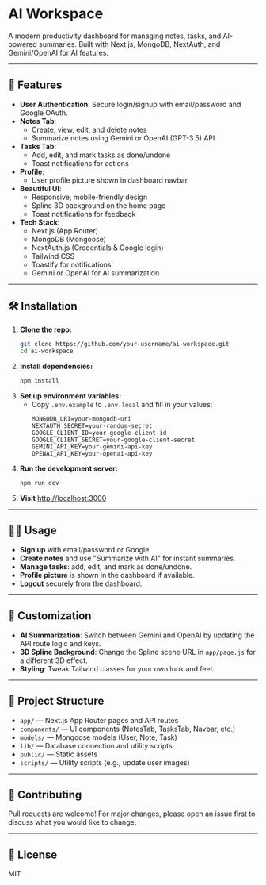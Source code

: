 # AI Workspace

A modern productivity dashboard for managing notes, tasks, and AI-powered summaries. Built with Next.js, MongoDB, NextAuth, and Gemini/OpenAI for AI features.

---

## 🚀 Features

- **User Authentication**: Secure login/signup with email/password and Google OAuth.
- **Notes Tab**:
  - Create, view, edit, and delete notes
  - Summarize notes using Gemini or OpenAI (GPT-3.5) API
- **Tasks Tab**:
  - Add, edit, and mark tasks as done/undone
  - Toast notifications for actions
- **Profile**:
  - User profile picture shown in dashboard navbar
- **Beautiful UI**:
  - Responsive, mobile-friendly design
  - Spline 3D background on the home page
  - Toast notifications for feedback
- **Tech Stack**:
  - Next.js (App Router)
  - MongoDB (Mongoose)
  - NextAuth.js (Credentials & Google login)
  - Tailwind CSS
  - Toastify for notifications
  - Gemini or OpenAI for AI summarization

---

## 🛠️ Installation

1. **Clone the repo:**
   ```sh
   git clone https://github.com/your-username/ai-workspace.git
   cd ai-workspace
   ```
2. **Install dependencies:**
   ```sh
   npm install
   ```
3. **Set up environment variables:**
   - Copy `.env.example` to `.env.local` and fill in your values:
     ```env
     MONGODB_URI=your-mongodb-uri
     NEXTAUTH_SECRET=your-random-secret
     GOOGLE_CLIENT_ID=your-google-client-id
     GOOGLE_CLIENT_SECRET=your-google-client-secret
     GEMINI_API_KEY=your-gemini-api-key
     OPENAI_API_KEY=your-openai-api-key
     ```
4. **Run the development server:**
   ```sh
   npm run dev
   ```
5. **Visit** [http://localhost:3000](http://localhost:3000)

---

## 🧑‍💻 Usage

- **Sign up** with email/password or Google.
- **Create notes** and use "Summarize with AI" for instant summaries.
- **Manage tasks**: add, edit, and mark as done/undone.
- **Profile picture** is shown in the dashboard if available.
- **Logout** securely from the dashboard.

---

## 📝 Customization

- **AI Summarization**: Switch between Gemini and OpenAI by updating the API route logic and keys.
- **3D Spline Background**: Change the Spline scene URL in `app/page.js` for a different 3D effect.
- **Styling**: Tweak Tailwind classes for your own look and feel.

---

## 📂 Project Structure

- `app/` — Next.js App Router pages and API routes
- `components/` — UI components (NotesTab, TasksTab, Navbar, etc.)
- `models/` — Mongoose models (User, Note, Task)
- `lib/` — Database connection and utility scripts
- `public/` — Static assets
- `scripts/` — Utility scripts (e.g., update user images)

---

## 🤝 Contributing

Pull requests are welcome! For major changes, please open an issue first to discuss what you would like to change.

---

## 📄 License

MIT
